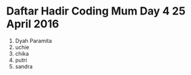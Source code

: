 # Daftar Hadir Coding Mum Day 4 25 April 2016

1. Dyah Paramita
2. uchie
3. chika
4. putri
5. sandra
